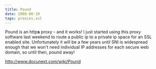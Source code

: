 ```yaml
---
title: Pound 
date: 2008-08-10
tags: proxies,ssl
---
```

Pound is an http<b>s</b> proxy - and it works! I just started using this proxy software last weekend to route a public ip to a private ip space for an SSL enabled site. Unfortunately it will be a few years until SNI is widespread enough that we won't need individual IP addresses for each secure web domain, so until then, pound away!

<a href="http://www.docunext.com/wiki/Pound">http://www.docunext.com/wiki/Pound</a>

